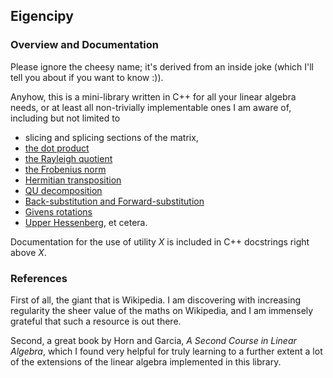 ## Eigencipy
### Overview and Documentation
Please ignore the cheesy name; it's derived from an inside joke (which I'll tell you about if you want to know :)).

Anyhow, this is a mini-library written in C++ for all your linear algebra needs, or at least all 
non-trivially implementable ones I am aware of, including but not limited to
* slicing and splicing sections of the matrix,
* [the dot product](https://en.wikipedia.org/wiki/Dot_product)
* [the Rayleigh quotient](https://en.wikipedia.org/wiki/Rayleigh_quotient)
* [the Frobenius norm](https://mathworld.wolfram.com/FrobeniusNorm.html)
* [Hermitian transposition](https://en.wikipedia.org/wiki/Conjugate_transpose)
* [QU decomposition](https://en.wikipedia.org/wiki/QR_decomposition)
* [Back-substitution and Forward-substitution](https://en.wikipedia.org/wiki/Triangular_matrix#Forward_and_back_substitution)
* [Givens rotations](https://en.wikipedia.org/wiki/Givens_rotation)
* [Upper Hessenberg](https://en.wikipedia.org/wiki/Hessenberg_matrix#Upper_Hessenberg_matrix), et cetera.

Documentation for the use of utility $X$ is included in C++ docstrings right above $X$.

### References
First of all, the giant that is Wikipedia. I am discovering with increasing regularity the sheer value of the maths on Wikipedia, and I
am immensely grateful that such a resource is out there.

Second, a great book by Horn and Garcia, _A Second Course in Linear Algebra_, which I found very helpful for truly learning  to a further
 extent a lot of the extensions of the linear algebra implemented in this library.